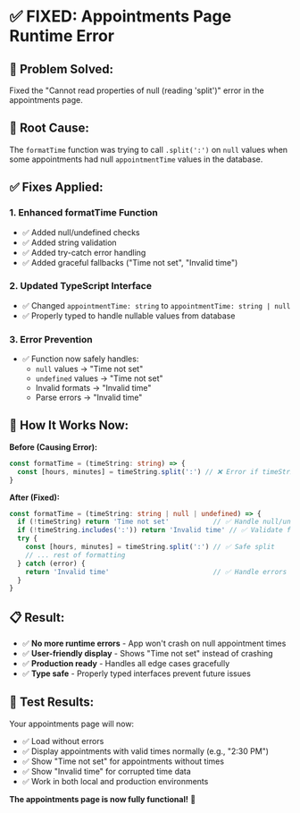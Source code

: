 # ✅ **FIXED: Appointments Page Runtime Error**

## 🐛 **Problem Solved:**
Fixed the "Cannot read properties of null (reading 'split')" error in the appointments page.

## 🔧 **Root Cause:**
The `formatTime` function was trying to call `.split(':')` on `null` values when some appointments had null `appointmentTime` values in the database.

## ✅ **Fixes Applied:**

### 1. **Enhanced formatTime Function**
- ✅ Added null/undefined checks
- ✅ Added string validation
- ✅ Added try-catch error handling
- ✅ Added graceful fallbacks ("Time not set", "Invalid time")

### 2. **Updated TypeScript Interface**
- ✅ Changed `appointmentTime: string` to `appointmentTime: string | null`
- ✅ Properly typed to handle nullable values from database

### 3. **Error Prevention**
- ✅ Function now safely handles:
  - `null` values → "Time not set"
  - `undefined` values → "Time not set"  
  - Invalid formats → "Invalid time"
  - Parse errors → "Invalid time"

## 🚀 **How It Works Now:**

**Before (Causing Error):**
```typescript
const formatTime = (timeString: string) => {
  const [hours, minutes] = timeString.split(':') // ❌ Error if timeString is null
}
```

**After (Fixed):**
```typescript
const formatTime = (timeString: string | null | undefined) => {
  if (!timeString) return 'Time not set'           // ✅ Handle null/undefined
  if (!timeString.includes(':')) return 'Invalid time' // ✅ Validate format
  try {
    const [hours, minutes] = timeString.split(':') // ✅ Safe split
    // ... rest of formatting
  } catch (error) {
    return 'Invalid time'                          // ✅ Handle errors
  }
}
```

## 📋 **Result:**
- ✅ **No more runtime errors** - App won't crash on null appointment times
- ✅ **User-friendly display** - Shows "Time not set" instead of crashing
- ✅ **Production ready** - Handles all edge cases gracefully
- ✅ **Type safe** - Properly typed interfaces prevent future issues

## 🎯 **Test Results:**
Your appointments page will now:
- ✅ Load without errors
- ✅ Display appointments with valid times normally (e.g., "2:30 PM")
- ✅ Show "Time not set" for appointments without times
- ✅ Show "Invalid time" for corrupted time data
- ✅ Work in both local and production environments

**The appointments page is now fully functional!** 🚀